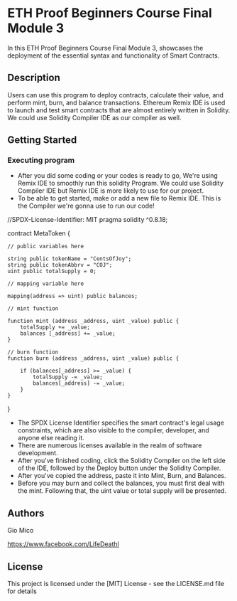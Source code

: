 # ETH Proof Beginners Course Final Module 3

In this ETH Proof Beginners Course Final Module 3, showcases the deployment of the essential syntax and functionality of Smart Contracts.

## Description

Users can use this program to deploy contracts, calculate their value, and perform mint, burn, and balance transactions. Ethereum Remix IDE is used to launch and test smart contracts that are almost entirely written in Solidity. We could use Solidity Compiler IDE as our compiler as well.


## Getting Started

### Executing program

* After you did some coding or your codes is ready to go, We're using Remix IDE to smoothly run this solidity Program. We could use Solidity Compiler IDE but Remix IDE is more likely to use for our project.
* To be able to get started, make or add a new file to Remix IDE. This is the Compiler we're gonna use to run our code!

//SPDX-License-Identifier: MIT
pragma solidity ^0.8.18;

contract MetaToken {

    // public variables here
    
    string public tokenName = "CentsOfJoy";
    string public tokenAbbrv = "COJ";
    uint public totalSupply = 0;

    // mapping variable here
    
    mapping(address => uint) public balances;

    // mint function
    
    function mint (address _address, uint _value) public {
        totalSupply += _value;
        balances [_address] += _value;
    }

    // burn function
    function burn (address _address, uint _value) public {
    
        if (balances[_address] >= _value) {
            totalSupply -= _value;
            balances[_address] -= _value;
        }
    }
}



* The SPDX License Identifier specifies the smart contract's legal usage constraints, which are also visible to the compiler, developer, and anyone else reading it. 
* There are numerous licenses available in the realm of software development.
* After you've finished coding, click the Solidity Compiler on the left side of the IDE, followed by the Deploy button under the Solidity Compiler. 
* After you've copied the address, paste it into Mint, Burn, and Balances.
* Before you may burn and collect the balances, you must first deal with the mint. Following that, the uint value or total supply will be presented.


## Authors

Gio Mico

https://www.facebook.com/LifeDeathl


## License

This project is licensed under the [MIT] License - see the LICENSE.md file for details
